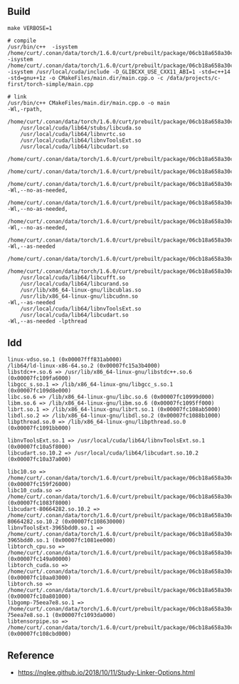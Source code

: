 ## Build

    make VERBOSE=1
    
    # compile 
    /usr/bin/c++  -isystem /home/curt/.conan/data/torch/1.6.0/curt/prebuilt/package/06cb18a658a30c9ee232f93db1f894f286607974/include -isystem /home/curt/.conan/data/torch/1.6.0/curt/prebuilt/package/06cb18a658a30c9ee232f93db1f894f286607974/include/torch/csrc/api/include -isystem /usr/local/cuda/include -D_GLIBCXX_USE_CXX11_ABI=1 -std=c++14 -std=gnu++1z -o CMakeFiles/main.dir/main.cpp.o -c /data/projects/c-first/torch-simple/main.cpp

    # link
    /usr/bin/c++ CMakeFiles/main.dir/main.cpp.o -o main  
    -Wl,-rpath,
        /home/curt/.conan/data/torch/1.6.0/curt/prebuilt/package/06cb18a658a30c9ee232f93db1f894f286607974/lib:/usr/local/cuda/lib64/stubs:/usr/local/cuda/lib64 
        /usr/local/cuda/lib64/stubs/libcuda.so 
        /usr/local/cuda/lib64/libnvrtc.so
        /usr/local/cuda/lib64/libnvToolsExt.so 
        /usr/local/cuda/lib64/libcudart.so 
        /home/curt/.conan/data/torch/1.6.0/curt/prebuilt/package/06cb18a658a30c9ee232f93db1f894f286607974/lib/libc10.so
        /home/curt/.conan/data/torch/1.6.0/curt/prebuilt/package/06cb18a658a30c9ee232f93db1f894f286607974/lib/libc10_cuda.so
        /home/curt/.conan/data/torch/1.6.0/curt/prebuilt/package/06cb18a658a30c9ee232f93db1f894f286607974/lib/libtorch.so                   
    -Wl,--no-as-needed,
        /home/curt/.conan/data/torch/1.6.0/curt/prebuilt/package/06cb18a658a30c9ee232f93db1f894f286607974/lib/libtorch_cpu.so  
    -Wl,--no-as-needed,
        /home/curt/.conan/data/torch/1.6.0/curt/prebuilt/package/06cb18a658a30c9ee232f93db1f894f286607974/lib/libtorch_cuda.so 
    -Wl,--no-as-needed,
        /home/curt/.conan/data/torch/1.6.0/curt/prebuilt/package/06cb18a658a30c9ee232f93db1f894f286607974/lib/libtorch.so 
    -Wl,--as-needed 
        /home/curt/.conan/data/torch/1.6.0/curt/prebuilt/package/06cb18a658a30c9ee232f93db1f894f286607974/lib/libc10_cuda.so 
        /home/curt/.conan/data/torch/1.6.0/curt/prebuilt/package/06cb18a658a30c9ee232f93db1f894f286607974/lib/libc10.so 
        /usr/local/cuda/lib64/libcufft.so 
        /usr/local/cuda/lib64/libcurand.so 
        /usr/lib/x86_64-linux-gnu/libcublas.so 
        /usr/lib/x86_64-linux-gnu/libcudnn.so 
    -Wl,--as-needed 
        /usr/local/cuda/lib64/libnvToolsExt.so 
        /usr/local/cuda/lib64/libcudart.so     
    -Wl,--as-needed -lpthread
    
    
## ldd

    linux-vdso.so.1 (0x00007fff831ab000)
    /lib64/ld-linux-x86-64.so.2 (0x00007fc15a3b4000)
    libstdc++.so.6 => /usr/lib/x86_64-linux-gnu/libstdc++.so.6 (0x00007fc109fa6000)
    libgcc_s.so.1 => /lib/x86_64-linux-gnu/libgcc_s.so.1 (0x00007fc109d8e000)
    libc.so.6 => /lib/x86_64-linux-gnu/libc.so.6 (0x00007fc10999d000)
    libm.so.6 => /lib/x86_64-linux-gnu/libm.so.6 (0x00007fc1095ff000)
    librt.so.1 => /lib/x86_64-linux-gnu/librt.so.1 (0x00007fc108ab5000)
    libdl.so.2 => /lib/x86_64-linux-gnu/libdl.so.2 (0x00007fc1088b1000)
    libpthread.so.0 => /lib/x86_64-linux-gnu/libpthread.so.0 (0x00007fc1091bb000)    

    libnvToolsExt.so.1 => /usr/local/cuda/lib64/libnvToolsExt.so.1 (0x00007fc10a5f8000)
    libcudart.so.10.2 => /usr/local/cuda/lib64/libcudart.so.10.2 (0x00007fc10a37a000)
    
    libc10.so => /home/curt/.conan/data/torch/1.6.0/curt/prebuilt/package/06cb18a658a30c9ee232f93db1f894f286607974/lib/libc10.so (0x00007fc159f26000)
    libc10_cuda.so => /home/curt/.conan/data/torch/1.6.0/curt/prebuilt/package/06cb18a658a30c9ee232f93db1f894f286607974/lib/libc10_cuda.so (0x00007fc1083f8000)
    libcudart-80664282.so.10.2 => /home/curt/.conan/data/torch/1.6.0/curt/prebuilt/package/06cb18a658a30c9ee232f93db1f894f286607974/lib/libcudart-80664282.so.10.2 (0x00007fc108630000)
    libnvToolsExt-3965bdd0.so.1 => /home/curt/.conan/data/torch/1.6.0/curt/prebuilt/package/06cb18a658a30c9ee232f93db1f894f286607974/lib/libnvToolsExt-3965bdd0.so.1 (0x00007fc1081ee000)
    libtorch_cpu.so => /home/curt/.conan/data/torch/1.6.0/curt/prebuilt/package/06cb18a658a30c9ee232f93db1f894f286607974/lib/libtorch_cpu.so (0x00007fc149a00000)
    libtorch_cuda.so => /home/curt/.conan/data/torch/1.6.0/curt/prebuilt/package/06cb18a658a30c9ee232f93db1f894f286607974/lib/libtorch_cuda.so (0x00007fc10aa03000)
    libtorch.so => /home/curt/.conan/data/torch/1.6.0/curt/prebuilt/package/06cb18a658a30c9ee232f93db1f894f286607974/lib/libtorch.so (0x00007fc10a801000)
    libgomp-75eea7e8.so.1 => /home/curt/.conan/data/torch/1.6.0/curt/prebuilt/package/06cb18a658a30c9ee232f93db1f894f286607974/lib/libgomp-75eea7e8.so.1 (0x00007fc1093da000)
    libtensorpipe.so => /home/curt/.conan/data/torch/1.6.0/curt/prebuilt/package/06cb18a658a30c9ee232f93db1f894f286607974/lib/libtensorpipe.so (0x00007fc108cbd000)
    
## Reference
- https://nglee.github.io/2018/10/11/Study-Linker-Options.html
    